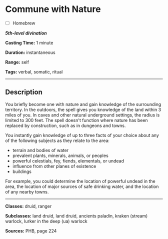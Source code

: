 # Commune with Nature

- [ ] Homebrew

***5th-level divination***

**Casting Time:** 1 minute

**Duration:** instantaneous

**Range:** self

**Tags:** verbal, somatic, ritual

---

## Description
You briefly become one with nature and gain knowledge of the surrounding territory.
In the outdoors, the spell gives you knowledge of the land within 3 miles of you.
In caves and other natural underground settings, the radius is limited to 300 feet.
The spell doesn't function where nature has been replaced by construction, such as in dungeons and towns.

You instantly gain knowledge of up to three facts of your choice about any of the following subjects as they relate to the area:
- terrain and bodies of water
- prevalent plants, minerals, animals, or peoples
- powerful celestials, fey, fiends, elementals, or undead
- influence from other planes of existence
- buildings

For example, you could determine the location of powerful undead in the area, the location of major sources of safe drinking water, and the location of any nearby towns.

---

**Classes:** druid, ranger

**Subclasses:** land druid, land druid, ancients paladin, kraken (stream) warlock, lurker in the deep (ua) warlock

**Sources:** PHB, page 224
